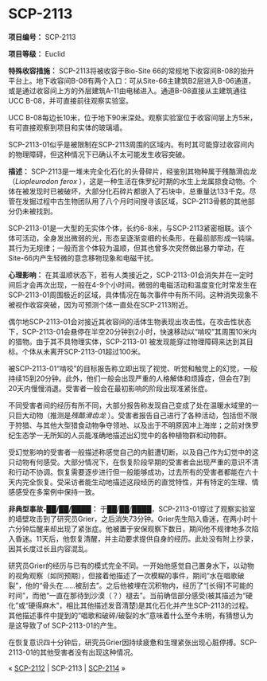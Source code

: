 # SCP-2113
                        


**项目编号：** SCP-2113

**项目等级：** Euclid

**特殊收容措施：** SCP-2113将被收容于Bio-Site 66的常规地下收容间B-08的抬升平台上。地下收容间B-08有两个入口：可从Site-66主建筑B2层进入B-06通道，或是通过收容间上方的外层建筑A-11由电梯进入。通道B-08直接从主建筑通往UCC B-08，并可直接前往观察实验室。

UCC B-08每边长10米，位于地下90米深处。观察实验室位于收容间层上方5米，有可直接观察到项目和实体的玻璃墙。

SCP-2113-01似乎是被限制在SCP-2113周围的区域内。有时其可能穿过收容间内的物理障碍，但这种情况下已确认不太可能发生收容突破。

**描述：** SCP-2113是一堆未完全化石化的头骨碎片，经鉴别其物种属于残酷滑齿龙（*Liopleurodon ferox* ），这是一种生活在侏罗纪时期的水生上龙属掠食动物。个体在被发现时已被破坏，大部分化石碎片都嵌入了石块中，总重量达133千克。尽管在发掘过程中古生物团队用了八个月时间搜寻该区域，SCP-2113骨骸的其他部分仍未被找到。

SCP-2113-01是一大型的无实体个体，长约6-8米，与SCP-2113紧密相联。该个体可活动，全身发出微弱的光，形态呈逐渐变细的长条形，在最前部形成一钝端。其行为无规律；一般而言个体较为温顺，但其也曾多次突然做出暴力举动，在Site-66内产生轻微的意念移物现象和电磁干扰。

**心理影响：** 在其温顺状态下，若有人类接近之，SCP-2113-01会消失并在一定时间后才会再次出现，一般在4-9个小时间。微弱的电磁活动和温度变化时常发生在SCP-2113-01周围极近的区域，具体情况在每次事件中有所不同。这种消失现象不被视作收容突破，因为可预测个体一直处在SCP-2113附近。

偶尔地SCP-2113-01会对接近其收容间的活体生物表现出攻击性。在攻击性状态下，SCP-2113-01会悬停在半空20分钟到2小时，快速移动以“啃咬”其周围10米内的猎物。由于其不具物理实体，SCP-2113-01 被发现能穿过物理障碍来达到其目标。个体从未离开SCP-2113-01超过100米。

被SCP-2113-01“啃咬”的目标报告称立即出现了视觉、听觉和触觉上的幻觉，一般持续15到20分钟。此外，他们一般会出现严重的人格解体和烦躁症，但会在7到20天内慢慢消退。受害者一般会在最初影响的阶段出现准紧张症。

不同受害者间的经历有所不同，大部分报告称发现自己变成了处在温暖水域里的一只巨大动物（推测是*残酷滑齿龙* ）。受害者报告自己进行了各种活动，包括但不限于狩猎、与其他大型猎食动物争夺领地、以及出于不明原因冲上海岸；之前对侏罗纪生态学一无所知的人员能准确地描述出幻觉中的各种植物群和动物群。

受幻觉影响的受害者一般描述称感觉自己的内脏遭切断，以及自己作为幻觉中的这只动物有何感受。大部分情况下，在恢复阶段早期的受害者会出现严重的意识不清和行动不协调。恢复需要逐步进行但一般能够成功，过去所有的受害者都能在六十天内完全恢复。受采访者能生动地描述这段经历的直觉特性，并有特定的生理、情感感受在多案例中保持一致。

**非典型事故-██/██/████：** 于██/██/████，SCP-2113-01穿过了观察实验室的墙壁攻击到了研究员Grier，之后消失73分钟。Grier先生陷入昏迷，在两小时十六分钟后醒来却出现了紧张症。他被置于安保观察下数日，期间他不规律地多次陷入昏迷。11天后，他恢复清醒，并主动要求提供自身的经历。此处没有附上抄录，因其长度过长且内容混乱。

研究员Grier的经历与已有的模式完全不同。一开始他感觉自己置身水下，以动物的视角观察（如同预期），但接着他描述了一次模糊的事件，期间“水在唱歌破裂”，他的“骨头在……被刮去”。之后他被埋在沉积物内，经历了“[长得]不可能的时间”，而他“一直在那待到沙漠（？）褪去”。当前确信部分感受(被其描述为“硬化”或“硬得麻木”，相比其他描述发音清楚)是其化石化并产生SCP-2113的过程。其他描述事件中提到的“唱歌和破碎/破裂的水”意味着什么至今未明，有猜想认为是这导致了of SCP-2113-01的产生。

在恢复意识四十分钟后，研究员Grier因持续疲惫和生理紧张出现心脏停搏。SCP-2113-01的其他受害者没有出现这种情况。



« [SCP-2112](/scp-2112) | SCP-2113 | [SCP-2114](/scp-2114) »





                    